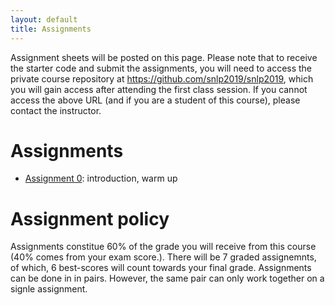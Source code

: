 ```yaml
---
layout: default
title: Assignments
---
```


Assignment sheets will be posted on this page.
Please note that to receive the starter code
and submit the assignments,
you will need to access the private course repository
at <https://github.com/snlp2019/snlp2019>,
which you will gain access after attending the first class session.
If you cannot access the above URL (and if you are a student of this course),
please contact the instructor.

# Assignments

- [Assignment 0](https://snlp2019.github.io/a0/): introduction, warm up

# Assignment policy

Assignments constitue 60% of the grade you will receive from this
course (40% comes from your exam score.).
There will be 7 graded assignemnts, of which, 6 best-scores will count 
towards your final grade.
Assignments can be done in in pairs.
However, the same pair can only work together on a signle assignment.
